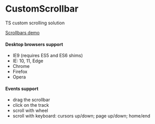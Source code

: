 # CustomScrollbar
TS custom scrolling solution

[Scrollbars demo](https://mchaov.github.io/CustomScrollbar/ "Scrollbars demo")

#### Desktop browsers support

* IE9 (requires ES5 and ES6 shims)
* IE: 10, 11, Edge
* Chrome
* Firefox
* Opera

#### Events support
* drag the scrollbar
* click on the track
* scroll with wheel
* scroll with keyboard: cursors up/down; page up/down; home/end